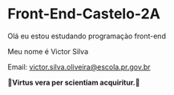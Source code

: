 # Front-End-Castelo-2A #
Olá eu estou estudando programaçào front-end

Meu nome é Victor Silva

Email: victor.silva.oliveira@escola.pr.gov.br

**🔱Virtus vera per scientiam acquiritur.🔱**
